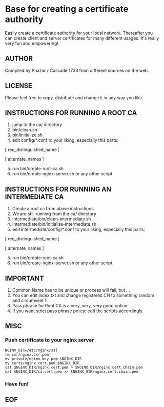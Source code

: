# Base for creating a certificate authority

Easily create a certificate authority for your local network. Thereafter you can create client and server certificates for many different usages. It's really very fun and empowering!

## AUTHOR

Compiled by Phazor / Cascade 1733 from different sources on the web.

## LICENSE

Please feel free to copy, distribute and change it in any way you like.

## INSTRUCTIONS FOR RUNNING A ROOT CA

1. jump to the ca/ directory
2. bin/clean.sh 
3. bin/initialize.sh
4. edit config/*.conf to your liking, especially this parts:

[ req_distinguished_name ]

[ alternate_names ]

5. run bin/create-root-ca.sh
6. run bin/create-nginx-server.sh or any other script.

## INSTRUCTIONS FOR RUNNING AN INTERMEDIATE CA

1. Create a root ca from above instructions.
1. We are still running from the ca/ directory
2. intermediate/bin/clean-intermediate.sh 
3. intermediate/bin/initialize-intermediate.sh
4. edit intermediate/config/*.conf to your liking, especially this parts:

[ req_distinguished_name ]

[ alternate_names ]

5. run bin/create-root-ca.sh
6. run bin/create-nginx-server.sh or any other script.

## IMPORTANT

1. Common Name has to be unique or process will fail, but ...
2. You can edit index.txt and change registered CN to something random and circumvent 1.
3. Pass phrase for Root CA is a very, very, very good option.
4. If you want strict pass phrase policy: edit the scripts accordingly.

## MISC

### Push certificate to your nginx server

    NGINX_DIR=/etc/nginx/ssl
    rm csr/nginx.csr.pem
    mv private/nginx.key.pem $NGINX_DIR
    mv certs/nginx.cert.pem $NGINX_DIR
    cat $NGINX_DIR/nginx.cert.pem > $NGINX_DIR/nginx.cert.chain.pem
    cat $NGINX_DIR/ca.cert.pem >> $NGINX_DIR/nginx.cert.chain.pem

### Have fun!

## EOF